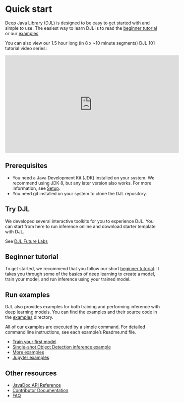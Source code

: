 # Quick start

Deep Java Library (DJL) is designed to be easy to get started with and simple to use.
The easiest way to learn DJL is to read the [beginner tutorial](../jupyter/tutorial/README.md) or
our [examples](../examples/README.md).

You can also view our 1.5 hour long (in 8 x ~10 minute segments) DJL 101 tutorial video series:

<iframe width="560" height="315" src="https://www.youtube.com/embed/?list=PLC1JzXeHJitDmZBHupMGZE2zHzU8fEvfD&listType=playlist" frameborder="0" allow="accelerometer; autoplay; clipboard-write; encrypted-media; gyroscope; picture-in-picture" allowfullscreen></iframe>

## Prerequisites

* You need a Java Development Kit (JDK) installed on your system. We recommend using JDK 8, but any later version also works. For more information, see [Setup](development/setup.md).
* You need git installed on your system to clone the DJL repository.

## Try DJL

We developed several interactive toolkits for you to experience DJL.
You can start from here to run inference online and download starter template with DJL.

See [DJL Future Labs](interactive_tool.md)

## Beginner tutorial

To get started, we recommend that you follow our short [beginner tutorial](../jupyter/tutorial/README.md). It takes you through some of the basics of deep learning to create a model, train your model, and run inference using your trained model.

## Run examples

DJL also provides examples for both training and performing inference with deep learning models. You can find the examples and their source code in the [examples](https://github.com/awslabs/djl/tree/master/examples) directory.
 
All of our examples are executed by a simple command. For detailed command line instructions, see each example’s Readme.md file.

- [Train your first model](../examples/docs/train_mnist_mlp.md)
- [Single-shot Object Detection inference example](../examples/docs/object_detection.md)
- [More examples](https://github.com/awslabs/djl/tree/master/examples)
- [Jupyter examples](../jupyter/README.md)

## Other resources

- [JavaDoc API Reference](https://javadoc.djl.ai/)
- [Contributor Documentation](development/README.md)
- [FAQ](faq.md)
